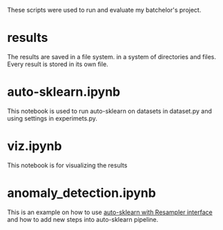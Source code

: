 These scripts were used to run and evaluate my batchelor's project.
# results
The results are saved in a file system. in a system of directories and files. Every result is stored in its own file.
# auto-sklearn.ipynb
This notebook is used to run auto-sklearn on datasets in dataset.py and using settings in experimets.py.
# viz.ipynb
This notebook is for visualizing the results
# anomaly_detection.ipynb
This is an example on how to use [auto-sklearn with Resampler interface](https://github.com/Karilli/auto-sklearn/blob/development/INSTALL.md) and how to add new steps into auto-sklearn pipeline.
